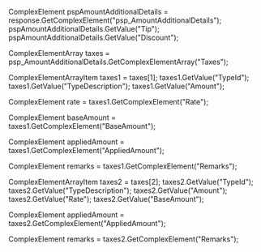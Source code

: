 ComplexElement pspAmountAdditionalDetails = response.GetComplexElement("psp_AmountAdditionalDetails");
pspAmountAdditionalDetails.GetValue("Tip");
pspAmountAdditionalDetails.GetValue("Discount");

ComplexElementArray taxes = psp_AmountAdditionalDetails.GetComplexElementArray("Taxes");

ComplexElementArrayItem taxes1 = taxes[1];
taxes1.GetValue("TypeId");
taxes1.GetValue("TypeDescription");
taxes1.GetValue("Amount");

ComplexElement rate = taxes1.GetComplexElement("Rate");


ComplexElement baseAmount = taxes1.GetComplexElement("BaseAmount");


ComplexElement appliedAmount = taxes1.GetComplexElement("AppliedAmount");


ComplexElement remarks = taxes1.GetComplexElement("Remarks");

ComplexElementArrayItem taxes2 = taxes[2];
taxes2.GetValue("TypeId");
taxes2.GetValue("TypeDescription");
taxes2.GetValue("Amount");
taxes2.GetValue("Rate");
taxes2.GetValue("BaseAmount");

ComplexElement appliedAmount = taxes2.GetComplexElement("AppliedAmount");


ComplexElement remarks = taxes2.GetComplexElement("Remarks");